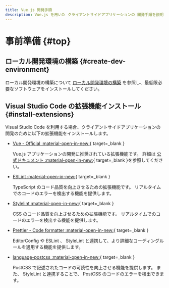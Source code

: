 ```yaml
---
title: Vue.js 開発手順
description: Vue.js を用いた クライアントサイドアプリケーションの 開発手順を説明します。
---
```


# 事前準備 {#top}

## ローカル開発環境の構築 {#create-dev-environment}

ローカル開発環境の構築について [ローカル開発環境の構築](../local-environment/index.md) を参照し、最低限必要なソフトウェアをインストールしてください。

## Visual Studio Code の拡張機能インストール {#install-extensions}

Visual Studio Code を利用する場合、クライアントサイドアプリケーションの開発のために以下の拡張機能をインストールします。

- [Vue - Official :material-open-in-new:](https://marketplace.visualstudio.com/items?itemName=Vue.volar){ target=_blank }

    Vue.js アプリケーションの開発に推奨されている拡張機能です。
    詳細は [公式ドキュメント :material-open-in-new:](https://ja.vuejs.org/guide/scaling-up/tooling#ide-support){ target=_blank }を参照してください。

- [ESLint :material-open-in-new:](https://marketplace.visualstudio.com/items?itemName=dbaeumer.vscode-eslint){ target=_blank }

    TypeScript のコード品質を向上させるための拡張機能です。
    リアルタイムでのコードのエラーを検出する機能を提供します。

- [Stylelint :material-open-in-new:](https://marketplace.visualstudio.com/items?itemName=stylelint.vscode-stylelint){ target=_blank }

    CSS のコード品質を向上させるための拡張機能です。
    リアルタイムでのコードのエラーを検出する機能を提供します。

- [Prettier - Code formatter :material-open-in-new:](https://marketplace.visualstudio.com/items?itemName=esbenp.prettier-vscode){ target=_blank }

    EditorConfig や ESLint 、 StyleLint と連携して、より詳細なコーディングルールを適用する機能を提供します。

- [language-postcss :material-open-in-new:](https://marketplace.visualstudio.com/items?itemName=cpylua.language-postcss){ target=_blank }

    PostCSS で記述されたコードの可読性を向上させる機能を提供します。
    また、 StyleLint と連携することで、 PostCSS のコードのエラーを検出できます。
